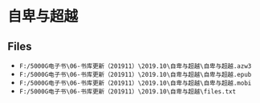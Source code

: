 # 自卑与超越

## Files

- `F:/5000G电子书\06-书库更新（201911）\2019.10\自卑与超越\自卑与超越.azw3`
- `F:/5000G电子书\06-书库更新（201911）\2019.10\自卑与超越\自卑与超越.epub`
- `F:/5000G电子书\06-书库更新（201911）\2019.10\自卑与超越\自卑与超越.mobi`
- `F:/5000G电子书\06-书库更新（201911）\2019.10\自卑与超越\files.txt`
